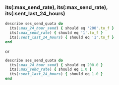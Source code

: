 ### its(:max_send_rate), its(:max_send_rate), its(:sent_last_24_hours)

```ruby
describe ses_send_quota do
  its(:max_24_hour_send) { should eq '200'.to_f }
  its(:max_send_rate) { should eq '1'.to_f }
  its(:sent_last_24_hours) { should eq '1'.to_f }
end
```

or 

```ruby
describe ses_send_quota do
  its(:max_24_hour_send) { should eq 200.0 }
  its(:max_send_rate) { should eq 1.0 }
  its(:sent_last_24_hours) { should eq 1.0 }
end
```
